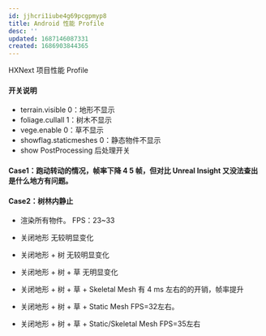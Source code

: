```yaml
---
id: jjhcri1iube4g69pcgpmyp8
title: Android 性能 Profile
desc: ''
updated: 1687146087331
created: 1686903844365
---
```


HXNext 项目性能 Profile

#### 开关说明

- terrain.visible 0：地形不显示
- foliage.cullall 1：树木不显示
- vege.enable 0：草不显示
- showflag.staticmeshes 0：静态物件不显示
- show PostProcessing 后处理开关

#### Case1：跑动转动的情况，帧率下降 4 5 帧，但对比 Unreal Insight 又没法查出是什么地方有问题。

#### Case2：树林内静止
- 渲染所有物件。
FPS：23~33

- 关闭地形
无较明显变化

- 关闭地形 + 树
无较明显变化

- 关闭地形 + 树 + 草
无明显变化

- 关闭地形 + 树 + 草 + Skeletal Mesh
有 4 ms 左右的的开销，帧率提升

- 关闭地形 + 树 + 草 + Static Mesh
FPS=32左右。

- 关闭地形 + 树 + 草 + Static/Skeletal Mesh
FPS=35左右